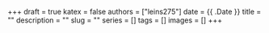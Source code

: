 +++ 
draft = true
katex = false
authors = ["leins275"]
date = {{ .Date }}
title = ""
description = ""
slug = ""
series = []
tags = []
images = []
+++

